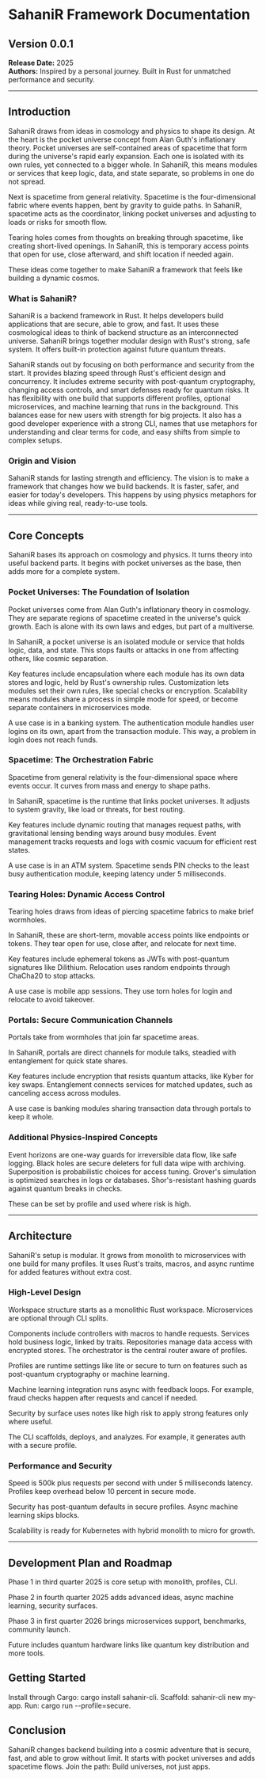 # SahaniR Framework Documentation

## Version 0.0.1  
**Release Date:** 2025  
**Authors:** Inspired by a personal journey. Built in Rust for unmatched performance and security.  

---

## Introduction

SahaniR draws from ideas in cosmology and physics to shape its design. At the heart is the pocket universe concept from Alan Guth's inflationary theory. Pocket universes are self-contained areas of spacetime that form during the universe's rapid early expansion. Each one is isolated with its own rules, yet connected to a bigger whole. In SahaniR, this means modules or services that keep logic, data, and state separate, so problems in one do not spread.

Next is spacetime from general relativity. Spacetime is the four-dimensional fabric where events happen, bent by gravity to guide paths. In SahaniR, spacetime acts as the coordinator, linking pocket universes and adjusting to loads or risks for smooth flow.

Tearing holes comes from thoughts on breaking through spacetime, like creating short-lived openings. In SahaniR, this is temporary access points that open for use, close afterward, and shift location if needed again.

These ideas come together to make SahaniR a framework that feels like building a dynamic cosmos.

### What is SahaniR?
SahaniR is a backend framework in Rust. It helps developers build applications that are secure, able to grow, and fast. It uses these cosmological ideas to think of backend structure as an interconnected universe. SahaniR brings together modular design with Rust's strong, safe system. It offers built-in protection against future quantum threats.

SahaniR stands out by focusing on both performance and security from the start. It provides blazing speed through Rust's efficient design and concurrency. It includes extreme security with post-quantum cryptography, changing access controls, and smart defenses ready for quantum risks. It has flexibility with one build that supports different profiles, optional microservices, and machine learning that runs in the background. This balances ease for new users with strength for big projects. It also has a good developer experience with a strong CLI, names that use metaphors for understanding and clear terms for code, and easy shifts from simple to complex setups.

### Origin and Vision
SahaniR stands for lasting strength and efficiency. The vision is to make a framework that changes how we build backends. It is faster, safer, and easier for today's developers. This happens by using physics metaphors for ideas while giving real, ready-to-use tools.

---

## Core Concepts

SahaniR bases its approach on cosmology and physics. It turns theory into useful backend parts. It begins with pocket universes as the base, then adds more for a complete system.

### Pocket Universes: The Foundation of Isolation
Pocket universes come from Alan Guth's inflationary theory in cosmology. They are separate regions of spacetime created in the universe's quick growth. Each is alone with its own laws and edges, but part of a multiverse.

In SahaniR, a pocket universe is an isolated module or service that holds logic, data, and state. This stops faults or attacks in one from affecting others, like cosmic separation.

Key features include encapsulation where each module has its own data stores and logic, held by Rust's ownership rules. Customization lets modules set their own rules, like special checks or encryption. Scalability means modules share a process in simple mode for speed, or become separate containers in microservices mode.

A use case is in a banking system. The authentication module handles user logins on its own, apart from the transaction module. This way, a problem in login does not reach funds.

### Spacetime: The Orchestration Fabric
Spacetime from general relativity is the four-dimensional space where events occur. It curves from mass and energy to shape paths.

In SahaniR, spacetime is the runtime that links pocket universes. It adjusts to system gravity, like load or threats, for best routing.

Key features include dynamic routing that manages request paths, with gravitational lensing bending ways around busy modules. Event management tracks requests and logs with cosmic vacuum for efficient rest states.

A use case is in an ATM system. Spacetime sends PIN checks to the least busy authentication module, keeping latency under 5 milliseconds.

### Tearing Holes: Dynamic Access Control
Tearing holes draws from ideas of piercing spacetime fabrics to make brief wormholes.

In SahaniR, these are short-term, movable access points like endpoints or tokens. They tear open for use, close after, and relocate for next time.

Key features include ephemeral tokens as JWTs with post-quantum signatures like Dilithium. Relocation uses random endpoints through ChaCha20 to stop attacks.

A use case is mobile app sessions. They use torn holes for login and relocate to avoid takeover.

### Portals: Secure Communication Channels
Portals take from wormholes that join far spacetime areas.

In SahaniR, portals are direct channels for module talks, steadied with entanglement for quick state shares.

Key features include encryption that resists quantum attacks, like Kyber for key swaps. Entanglement connects services for matched updates, such as canceling access across modules.

A use case is banking modules sharing transaction data through portals to keep it whole.

### Additional Physics-Inspired Concepts
Event horizons are one-way guards for irreversible data flow, like safe logging. Black holes are secure deleters for full data wipe with archiving. Superposition is probabilistic choices for access tuning. Grover's simulation is optimized searches in logs or databases. Shor's-resistant hashing guards against quantum breaks in checks.

These can be set by profile and used where risk is high.

---

## Architecture

SahaniR's setup is modular. It grows from monolith to microservices with one build for many profiles. It uses Rust's traits, macros, and async runtime for added features without extra cost.

### High-Level Design
Workspace structure starts as a monolithic Rust workspace. Microservices are optional through CLI splits.

Components include controllers with macros to handle requests. Services hold business logic, linked by traits. Repositories manage data access with encrypted stores. The orchestrator is the central router aware of profiles.

Profiles are runtime settings like lite or secure to turn on features such as post-quantum cryptography or machine learning.

Machine learning integration runs async with feedback loops. For example, fraud checks happen after requests and cancel if needed.

Security by surface uses notes like high risk to apply strong features only where useful.

The CLI scaffolds, deploys, and analyzes. For example, it generates auth with a secure profile.

### Performance and Security
Speed is 500k plus requests per second with under 5 milliseconds latency. Profiles keep overhead below 10 percent in secure mode.

Security has post-quantum defaults in secure profiles. Async machine learning skips blocks.

Scalability is ready for Kubernetes with hybrid monolith to micro for growth.

---

## Development Plan and Roadmap
Phase 1 in third quarter 2025 is core setup with monolith, profiles, CLI.

Phase 2 in fourth quarter 2025 adds advanced ideas, async machine learning, security surfaces.

Phase 3 in first quarter 2026 brings microservices support, benchmarks, community launch.

Future includes quantum hardware links like quantum key distribution and more tools.

## Getting Started
Install through Cargo: cargo install sahanir-cli. Scaffold: sahanir-cli new my-app. Run: cargo run --profile=secure.

## Conclusion
SahaniR changes backend building into a cosmic adventure that is secure, fast, and able to grow without limit. It starts with pocket universes and adds spacetime flows. Join the path: Build universes, not just apps.
